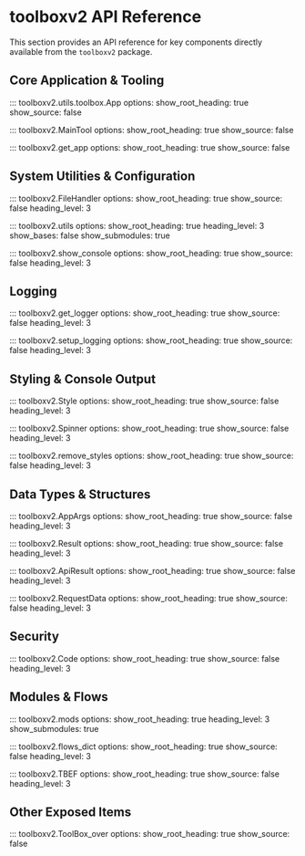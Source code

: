 # toolboxv2 API Reference

This section provides an API reference for key components directly available from the `toolboxv2` package.

## Core Application & Tooling

::: toolboxv2.utils.toolbox.App
    options:
      show_root_heading: true
      show_source: false

::: toolboxv2.MainTool
    options:
      show_root_heading: true
      show_source: false

::: toolboxv2.get_app
    options:
      show_root_heading: true
      show_source: false

## System Utilities & Configuration

::: toolboxv2.FileHandler
    options:
      show_root_heading: true
      show_source: false
      heading_level: 3

::: toolboxv2.utils
    options:
      show_root_heading: true
      heading_level: 3
      show_bases: false
      show_submodules: true

::: toolboxv2.show_console
    options:
      show_root_heading: true
      show_source: false
      heading_level: 3

## Logging

::: toolboxv2.get_logger
    options:
      show_root_heading: true
      show_source: false
      heading_level: 3

::: toolboxv2.setup_logging
    options:
      show_root_heading: true
      show_source: false
      heading_level: 3

## Styling & Console Output

::: toolboxv2.Style
    options:
      show_root_heading: true
      show_source: false
      heading_level: 3

::: toolboxv2.Spinner
    options:
      show_root_heading: true
      show_source: false
      heading_level: 3

::: toolboxv2.remove_styles
    options:
      show_root_heading: true
      show_source: false
      heading_level: 3

## Data Types & Structures

::: toolboxv2.AppArgs
    options:
      show_root_heading: true
      show_source: false
      heading_level: 3

::: toolboxv2.Result
    options:
      show_root_heading: true
      show_source: false
      heading_level: 3

::: toolboxv2.ApiResult
    options:
      show_root_heading: true
      show_source: false
      heading_level: 3

::: toolboxv2.RequestData
    options:
      show_root_heading: true
      show_source: false
      heading_level: 3

## Security

::: toolboxv2.Code
    options:
      show_root_heading: true
      show_source: false
      heading_level: 3

## Modules & Flows

::: toolboxv2.mods
    options:
      show_root_heading: true
      heading_level: 3
      show_submodules: true

::: toolboxv2.flows_dict
    options:
      show_root_heading: true
      show_source: false
      heading_level: 3

::: toolboxv2.TBEF
    options:
      show_root_heading: true
      show_source: false
      heading_level: 3

## Other Exposed Items

::: toolboxv2.ToolBox_over
    options:
      show_root_heading: true
      show_source: false
